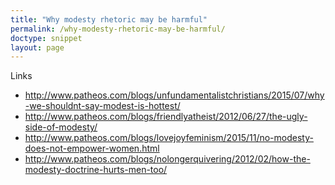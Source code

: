 ```yaml
---
title: "Why modesty rhetoric may be harmful"
permalink: /why-modesty-rhetoric-may-be-harmful/
doctype: snippet
layout: page
---
```


Links

* http://www.patheos.com/blogs/unfundamentalistchristians/2015/07/why-we-shouldnt-say-modest-is-hottest/
* http://www.patheos.com/blogs/friendlyatheist/2012/06/27/the-ugly-side-of-modesty/
* http://www.patheos.com/blogs/lovejoyfeminism/2015/11/no-modesty-does-not-empower-women.html
* http://www.patheos.com/blogs/nolongerquivering/2012/02/how-the-modesty-doctrine-hurts-men-too/
